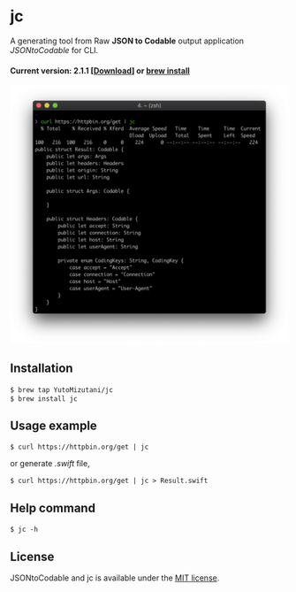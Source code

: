 # jc

A generating tool from Raw **JSON to Codable** output application *JSONtoCodable* for CLI.

#### Current version: 2.1.1 [[Download](https://github.com/YutoMizutani/JSONtoCodable/releases/download/2.1.1/jc.zip)] or [brew install](https://github.com/YutoMizutani/JSONtoCodable/tree/master/Apps/jc#installation)

![demo_cli.png](https://raw.githubusercontent.com/YutoMizutani/JSONtoCodable/media/media/demo_cli.png)

## Installation

```
$ brew tap YutoMizutani/jc
$ brew install jc
```

## Usage example

```
$ curl https://httpbin.org/get | jc
```

or generate *.swift* file,

```
$ curl https://httpbin.org/get | jc > Result.swift
```

## Help command

```
$ jc -h
```

## License

JSONtoCodable and jc is available under the [MIT license](https://github.com/YutoMizutani/JSONtoCodable/blob/master/LICENSE).
